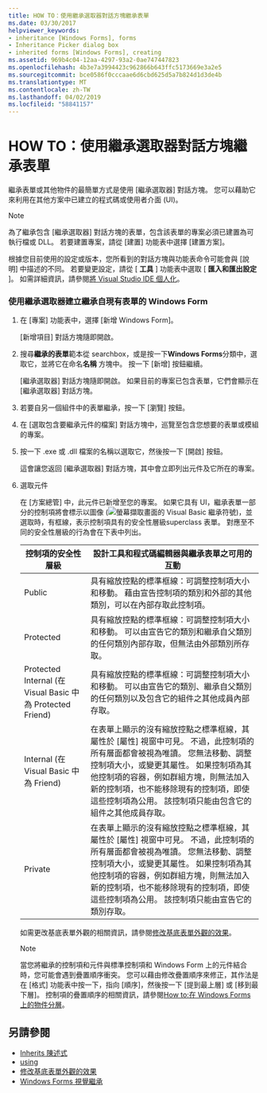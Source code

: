 ```yaml
---
title: HOW TO：使用繼承選取器對話方塊繼承表單
ms.date: 03/30/2017
helpviewer_keywords:
- inheritance [Windows Forms], forms
- Inheritance Picker dialog box
- inherited forms [Windows Forms], creating
ms.assetid: 969b4c04-12aa-4297-93a2-0ae747447823
ms.openlocfilehash: 4b3e7a3994423c962866b643ffc5173669e3a2e5
ms.sourcegitcommit: bce0586f0cccaae6d6cbd625d5a7b824d1d3de4b
ms.translationtype: MT
ms.contentlocale: zh-TW
ms.lasthandoff: 04/02/2019
ms.locfileid: "58841157"
---
```

# <a name="how-to-inherit-forms-using-the-inheritance-picker-dialog-box"></a>HOW TO：使用繼承選取器對話方塊繼承表單
繼承表單或其他物件的最簡單方式是使用 [繼承選取器] 對話方塊。 您可以藉助它來利用在其他方案中已建立的程式碼或使用者介面 (UI)。  
  
> [!NOTE]
>  為了繼承包含 [繼承選取器] 對話方塊的表單，包含該表單的專案必須已建置為可執行檔或 DLL。 若要建置專案，請從 [建置] 功能表中選擇 [建置方案]。  
>   
>  根據您目前使用的設定或版本，您所看到的對話方塊與功能表命令可能會與 [說明] 中描述的不同。 若要變更設定，請從 [ **工具** ] 功能表中選取 [ **匯入和匯出設定** ]。 如需詳細資訊，請參閱[將 Visual Studio IDE 個人化](/visualstudio/ide/personalizing-the-visual-studio-ide)。  
  
### <a name="to-create-a-windows-form-inherited-from-an-existing-form-by-using-the-inheritance-picker"></a>使用繼承選取器建立繼承自現有表單的 Windows Form   
  
1.  在 [專案] 功能表中，選擇 [新增 Windows Form]。  
  
     [新增項目] 對話方塊隨即開啟。  
  
2.  搜尋**繼承的表單**範本從 searchbox，或是按一下**Windows Forms**分類中，選取它，並將它在命名**名稱** 方塊中。 按一下 [新增] 按鈕繼續。  
  
     [繼承選取器] 對話方塊隨即開啟。 如果目前的專案已包含表單，它們會顯示在 [繼承選取器] 對話方塊。  
  
3.  若要自另一個組件中的表單繼承，按一下 [瀏覽] 按鈕。  
  
4.  在 [選取包含要繼承元件的檔案] 對話方塊中，巡覽至包含您想要的表單或模組的專案。  
  
5.  按一下 .exe 或 .dll 檔案的名稱以選取它，然後按一下 [開啟] 按鈕。  
  
     這會讓您返回 [繼承選取器] 對話方塊，其中會立即列出元件及它所在的專案。  
  
6.  選取元件  
  
     在 [方案總管] 中，此元件已新增至您的專案。 如果它具有 UI，繼承表單一部分的控制項將會標示以圖像 (![螢幕擷取畫面的 Visual Basic 繼承符號](./media/how-to-inherit-forms-using-the-inheritance-picker-dialog-box/visual-basic-inheritance-glyph.gif))，並選取時，有框線，表示控制項具有的安全性層級superclass 表單。 對應至不同的安全性層級的行為會在下表中列出。  
  
    |控制項的安全性層級|設計工具和程式碼編輯器與繼承表單之可用的互動|  
    |-------------------------------|--------------------------------------------------------------------------------|  
    |Public|具有縮放控點的標準框線：可調整控制項大小和移動。 藉由宣告控制項的類別和外部的其他類別，可以在內部存取此控制項。|  
    |Protected|具有縮放控點的標準框線：可調整控制項大小和移動。 可以由宣告它的類別和繼承自父類別的任何類別內部存取，但無法由外部類別所存取。|  
    |Protected Internal (在 Visual Basic 中為 Protected Friend)|具有縮放控點的標準框線：可調整控制項大小和移動。 可以由宣告它的類別、繼承自父類別的任何類別以及包含它的組件之其他成員內部存取。|  
    |Internal (在 Visual Basic 中為 Friend)|在表單上顯示的沒有縮放控點之標準框線，其屬性於 [屬性] 視窗中可見。 不過，此控制項的所有層面都會被視為唯讀。 您無法移動、調整控制項大小，或變更其屬性。 如果控制項為其他控制項的容器，例如群組方塊，則無法加入新的控制項，也不能移除現有的控制項，即使這些控制項為公用。 該控制項只能由包含它的組件之其他成員存取。|  
    |Private|在表單上顯示的沒有縮放控點之標準框線，其屬性於 [屬性] 視窗中可見。 不過，此控制項的所有層面都會被視為唯讀。 您無法移動、調整控制項大小，或變更其屬性。 如果控制項為其他控制項的容器，例如群組方塊，則無法加入新的控制項，也不能移除現有的控制項，即使這些控制項為公用。 該控制項只能由宣告它的類別存取。|  
  
     如需更改基底表單外觀的相關資訊，請參閱[修改基底表單外觀的效果](effects-of-modifying-base-form-appearance.md)。  
  
    > [!NOTE]
    >  當您將繼承的控制項和元件與標準控制項和 Windows Form 上的元件結合時，您可能會遇到疊置順序衝突。 您可以藉由修改疊置順序來修正，其作法是在 [格式]  功能表中按一下，指向 [順序]，然後按一下 [提到最上層] 或 [移到最下層]。 控制項的疊置順序的相關資訊，請參閱[How to:在 Windows Forms 上的物件分層](../controls/how-to-layer-objects-on-windows-forms.md)。  
  
## <a name="see-also"></a>另請參閱
- [Inherits 陳述式](~/docs/visual-basic/language-reference/statements/inherits-statement.md)
- [using](~/docs/csharp/language-reference/keywords/using.md)
- [修改基底表單外觀的效果](effects-of-modifying-base-form-appearance.md)
- [Windows Forms 視覺繼承](windows-forms-visual-inheritance.md)
